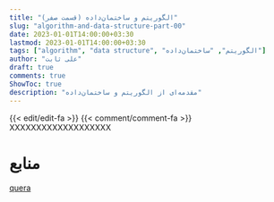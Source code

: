 ```yaml
---
title: "الگوریتم و ساختمان‌داده (قسمت صفر)"
slug: "algorithm-and-data-structure-part-00"
date: 2023-01-01T14:00:00+03:30
lastmod: 2023-01-01T14:00:00+03:30
tags: ["algorithm", "data structure", "الگوریتم", "ساختمان‌داده"]
author: "علی ثابت"
draft: true
comments: true
ShowToc: true
description: "مقدمه‌ای از الگوریتم و ساختمان‌داده"
---
```

{{< edit/edit-fa >}}
{{< comment/comment-fa >}}
XXXXXXXXXXXXXXXXXXX
# منابع
[quera](https://quera.org/)